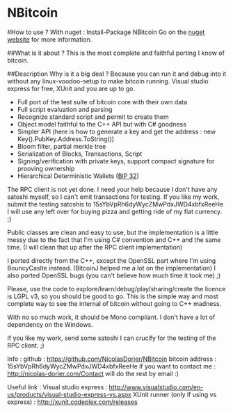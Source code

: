 NBitcoin
=======

#How to use ?
With nuget :
Install-Package NBitcoin 
Go on the [nuget website](https://www.nuget.org/packages/NBitcoin/) for more information.

##What is it about ?
This is the most complete and faithful porting I know of bitcoin.

##Description
Why is it a big deal ? Because you can run it and debug into it without any linux-voodoo-setup to make bitcoin running.
Visual studio express for free, XUnit and you are up to go.


* Full port of the test suite of bitcoin core with their own data
* Full script evaluation and parsing
* Recognize standard script and permit to create them
* Object model faithful to the C++ API but with C# goodness
* Simpler API (here is how to generate a key and get the address : new Key().PubKey.Address.ToString())
* Bloom filter, partial merkle tree
* Serialization of Blocks, Transactions, Script
* Signing/verification with private keys, support compact signature for prooving ownership
* Hierarchical Deterministic Wallets ([BIP 32](https://github.com/bitcoin/bips/blob/master/bip-0032.mediawiki))

The RPC client is not yet done. I need your help because I don't have any satoshi myself, so I can't emit transactions for testing. If you like my work, submit the testing satoshis to 15sYbVpRh6dyWycZMwPdxJWD4xbfxReeHe I will use any left over for buying pizza and getting ride of my fiat currency. ;)

Public classes are clean and easy to use, but the implementation is a little messy due to the fact that I'm using C# convention and C++ and the same time. (I will clean that up after the RPC client implementation)

I ported directly from the C++, except the OpenSSL part where I'm using BouncyCaslte instead. (BitcoinJ helped me a lot on the implementation)
I also ported OpenSSL bugs (you can't believe how much time it took me) ;)

Please, use the code to explore/learn/debug/play/sharing/create the licence is LGPL v3, so you should be good to go.
This is the simple way and most complete way to see the internal of bitcoin without going to C++ madness.

With no so much work, it should be Mono compliant. I don't have a lot of dependency on the Windows.

If you like my work, send some satoshi I can crucify for the testing of the RPC client. ;)

Info :
github : https://github.com/NicolasDorier/NBitcoin
bitcoin address : 15sYbVpRh6dyWycZMwPdxJWD4xbfxReeHe
if you want to contact me : http://nicolas-dorier.com/Contact will do the rest by email :)

Useful link :
Visual studio express : http://www.visualstudio.com/en-us/products/visual-studio-express-vs.aspx
XUnit runner (only if using vs express) : http://xunit.codeplex.com/releases
